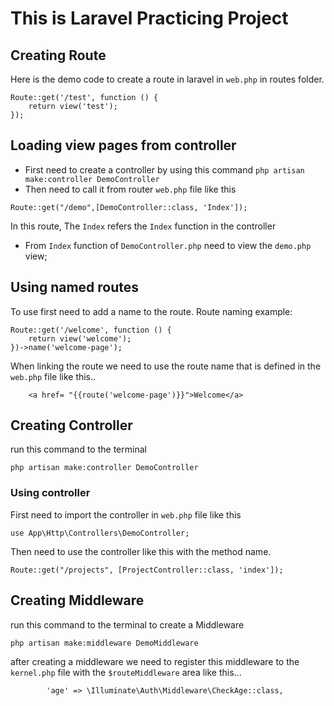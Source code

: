 # This is Laravel Practicing Project


## Creating Route
Here is the demo code to create a route in laravel in `web.php` in routes folder.
```
Route::get('/test', function () {
    return view('test');
});
```

## Loading view pages from controller
- First need to create a controller by using this command ```php artisan make:controller DemoController```
- Then need to call it from router ```web.php``` file like this 
```
Route::get("/demo",[DemoController::class, 'Index']);
``` 
In this route, The ```Index``` refers the ```Index``` function in the controller
- From ```Index``` function of ```DemoController.php``` need to view the ```demo.php``` view; 

## Using named routes
To use first need to add a name to the route. Route naming example: 
```
Route::get('/welcome', function () {
    return view('welcome');
})->name('welcome-page');
```
When linking the route we need to use the route name that is defined in the ```web.php``` file like this..
```
    <a href= "{{route('welcome-page')}}">Welcome</a>
```
## Creating Controller 
run this command to the terminal
````
php artisan make:controller DemoController
````

### Using controller 
First need to import the controller in ```web.php``` file like this 
````
use App\Http\Controllers\DemoController;

````
Then need to use the controller like this with the method name.  
````
Route::get("/projects", [ProjectController::class, 'index']);

````

## Creating Middleware
run this command to the terminal to create a Middleware
```
php artisan make:middleware DemoMiddleware
```
after creating a middleware we need to register this middleware to the ```kernel.php``` file with the ```$routeMiddleware``` area like this...
````
        'age' => \Illuminate\Auth\Middleware\CheckAge::class,
````
